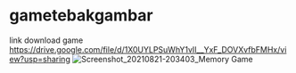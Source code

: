 # gametebakgambar
link download game 
https://drive.google.com/file/d/1X0UYLPSuWhY1vII__YxF_DOVXvfbFMHx/view?usp=sharing
![Screenshot_20210821-203403_Memory Game](https://user-images.githubusercontent.com/58913447/130323572-f51eaeda-31fb-44a9-a8ac-8e93022dd0a2.jpg)
